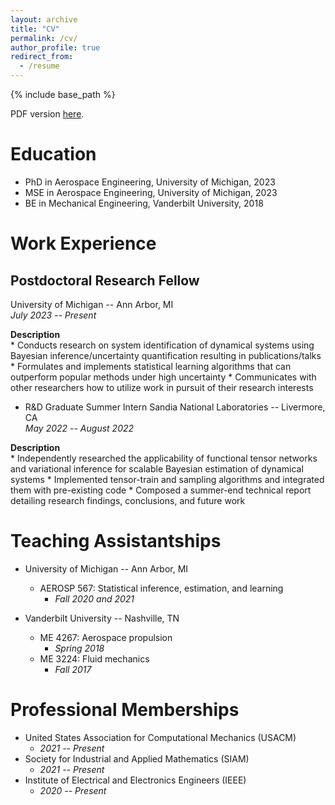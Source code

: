 ```yaml
---
layout: archive
title: "CV"
permalink: /cv/
author_profile: true
redirect_from:
  - /resume
---
```


{% include base_path %}

PDF version [here](../files/galioto-cv.pdf).

# Education

* PhD in Aerospace Engineering, University of Michigan, 2023
* MSE in Aerospace Engineering, University of Michigan, 2023
* BE in Mechanical Engineering, Vanderbilt University, 2018

# Work Experience

## Postdoctoral Research Fellow
University of Michigan -- Ann Arbor, MI<br>
*July 2023 -- Present*

**Description**  
    * Conducts research on system identification of dynamical systems using Bayesian inference/uncertainty quantification resulting in publications/talks
    * Formulates and implements statistical learning algorithms that can outperform popular methods under high uncertainty
    * Communicates with other researchers how to utilize work in pursuit of their research interests

* R&D Graduate Summer Intern
Sandia National Laboratories -- Livermore, CA<br>
*May 2022 -- August 2022*

**Description**  
    * Independently researched the applicability of functional tensor networks and variational inference for scalable Bayesian estimation of dynamical systems
    * Implemented tensor-train and sampling algorithms and integrated them with pre-existing code
    * Composed a summer-end technical report detailing research findings, conclusions, and future work

# Teaching Assistantships

* University of Michigan -- Ann Arbor, MI
    * AEROSP 567: Statistical inference, estimation, and learning
        * *Fall 2020 and 2021*

* Vanderbilt University -- Nashville, TN
    * ME 4267: Aerospace propulsion
        * *Spring 2018* 
    * ME 3224: Fluid mechanics
        * *Fall 2017*

# Professional Memberships

* United States Association for Computational Mechanics (USACM)
    * *2021 -- Present*
* Society for Industrial and Applied Mathematics (SIAM)
    * *2021 -- Present*
* Institute of Electrical and Electronics Engineers (IEEE)
    * *2020 -- Present*


